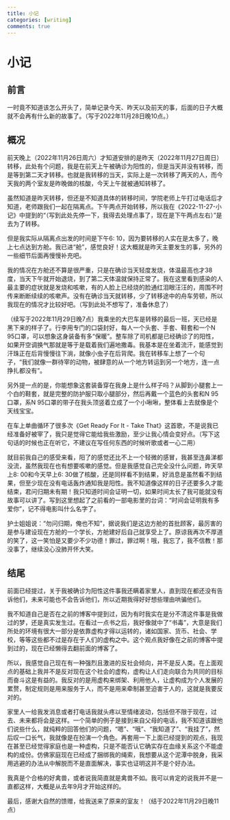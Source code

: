 ```yaml
---
title: 小记
categories: [writing]
comments: true
---
```


# 小记

## 前言

一时竟不知道该怎么开头了，简单记录今天、昨天以及前天的事，<!--关于**概况**部分可能一语就能概之了，主要记录下-->后面的日子大概就不会再有什么新的故事了。（写于2022年11月28日晚10点。）

## 概况

前天晚上（2022年11月26日周六）才知道安排的是昨天（2022年11月27日周日）转移，此处有个问题，我是在前天上午被确诊为阳性的，但是当天并没有转移，而是等到第二天才转移。也就是我转移的当天，实际上是一次转移了两天的人，而今天我的两个室友是昨晚做的核酸，今天上午就被通知转移了。

虽然知道是昨天转移，但还是不知道具体的转移时间，学院老师上午打过电话后才知道，老师跟我们一起在隔离点。下午两点开始转移，所以我在《2022-11-27-小记》中提到的“（写到此处先停一下，我得去处理点事了，现在是下午两点左右）”是去为了转移。

但是我实际从隔离点出发的时间是下午6: 10，因为要转移的人实在是太多了，晚上七点达到方舱。我已进“舱”，感觉良好！这大概就是昨天主要发生的事，另外的一些细节后面再慢慢补充吧。

我的情况在方舱还不算是很严重，只是在确诊当天轻度发烧，体温最高也才38度，当天下午就开始退烧，到了第二天体温就保持正常了。我在这里看到感染的人最主要的症状就是发烧和咳嗽，有的人脸上已经烧的脸通红泪眼汪汪的，周围不时传来断断续续的咳嗽声。<!--医生给我周围的一些人给了退烧药，我已经不发烧了。-->没有在确诊当天就转移，少了转移途中的舟车劳顿，<!--如果是当天转移可能情况就不会有那么好了。-->所以我现在的情况才比较好吧。（写到此处不想写了，准备休息了）

（续写于2022年11月29日晚7点）我乘坐的大巴车是转移的最后一班，天已经是黑下来的样子了。行李用专门的口袋封好，每人一个头套、手套、鞋套和一个N 95口罩，可以想象这身装备有多“保暖”。整车除了司机都是已经确诊了的阳性，如果开空调换气那就是等于是载着我们遍地撒毒。我基本是在坐着流汗，能感觉到汗珠正在后背慢慢往下淌，就像小虫子在后背爬。我在转移车上想了一个句子，“我们就像一群待宰的动物，被肆意的从一个地方转运到另一个地方，连一点挣扎都没有”。

另外提一点的是，你能想象这套装备穿在我身上是什么样子吗？从脚到小腿套上一个白的鞋套，就是完整的防护服只取小腿部分，然后再戴一个蓝色的头套和N 95口罩，系N 95口罩的带子在我头顶竖着立成了一个小啾啾，整体看上去就像是个天线宝宝。

在车上单曲循环了很多次《Get Ready For  It -  Take That》这首歌，不是说我已经准备好被宰了，我只是觉得它能给我些激励，至少让我心情会变好点。（写下这句话的时候也正在听它，不建议在写任何东西的时候听歌或者一心二用）

就目前我自己的感受来看，阳了的感觉还比不上一个轻微的感冒，我甚至连鼻涕都没流，虽然我现在也有想要咳嗽的感觉。但是我感觉自己完全没什么问题，昨天早上8: 00和今天早上6: 30做了核酸，还是同样看不到结果，好消息是虽然看不到结果，但至少现在没有电话轰炸通知我是阳性。我不知道像这样的日子还要多久才能结束，君问归期未有期！我只知道时间会证明一切，如果时间太长了我可能就没有故事可以讲了。写到这里想起了之前看的一部电影里的台词：“时间会证明我有多爱你”，记不得电影叫什么名字了。

护士姐姐说：“勿问归期，俺也不知”，据说我们是这边方舱的首批顾客，最厉害的是参与建设现在方舱的一个学长，方舱建好后自己就享受上了。原谅我再次不厚道的笑了，这一笑怕是又要少不少功德！罪过，罪过啊！哦，我忘了，我不信教！那没事了，继续没心没肺开怀大笑。

## 结尾

<!--关于是使用“转移”还是“转运”，我想还是应该细细琢磨一番的，转运是用在物身上的，比如说转运货物-->

前面已经提过，关于我被确诊为阳性这件事我还瞒着家里人，直到现在都还没有告诉他们，未来可能也不会告诉他们，所以近期我得好好想些理由哄骗他们。

我不知道自己是否在之前的博客中提到过，因为有时我实在是分不清这件事是我做过的梦，还是真实发生过。在看过一点书之后，我好像就中了“书毒”，大意是我们所处的环境有很大一部分是依靠虚构才得以运转的，诸如国家、货币、社会、学校，等等这些都不过是存在于人们的虚构之中。这个观点我好像在之前的博客中提到过的，现在已经懒得去翻前面的博客了。

所以，我感觉自己现在有一种强烈且激进的反社会倾向，并不是反人类。在上面观点的基础上我并不是反对现在这个社会的虚构，虚构让人们走向联合为共同的目标而奋斗这是有益的。我反对的是用虚构来绑架、利用他人，让虚构成为个人发展的累赘，制定规则是用来服务于人，而不是用来牵制甚至迫害于人的，这就是我要反对的。

家里人一给我发消息或者打电话我就头疼以至情绪波动，包括但不限于现在，过去、未来都将会是这样。一个简单的例子是接到来自父母的电话，我不知道该跟他们说些什么，就纯粹的回答他们的问题，“嗯”、“哦”、“我知道了”、“我挂了”，然后叹一口长气，我就像是在扮演一个角色。再套用一下上面已经提到的观点，我现在甚至已经觉得家庭也是一种虚构，只是不能否认它确实存在血缘关系这个不能虚构的成份。仿佛家庭现在已经成了捆绑我的绳索，我想要从这个泥潭中脱身，我采用逃避的办法从中解脱而不是直面解决，事实也证明这并不是个好办法。

我真是个合格的好禽兽，或者说我简直就是禽兽不如。我可以肯定的说我并不是一直都这样，大概是从去年9月才开始这样的。

最后，感谢大自然的馈赠，给我送来了原来的室友！（结于2022年11月29日晚11点）